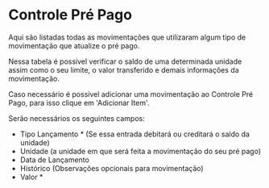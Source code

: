 # Controle Pré Pago

Aqui são listadas todas as movimentações que utilizaram algum tipo de movimentação que atualize o pré pago.

Nessa tabela é possível verificar o saldo de uma determinada unidade assim como o seu limite, o valor transferido e demais informações da movimentação.

Caso necessário é possível adicionar uma movimentação ao Controle Pré Pago, para isso clique em 'Adicionar Item'.

Serão necessários os seguintes campos:

* Tipo Lançamento \* \(Se essa entrada debitará ou creditará o saldo da unidade\)
* Unidade \(a unidade em que será feita a movimentação do seu pré pago\)
* Data de Lançamento
* Histórico \(Observações opcionais para movimentação\)
* Valor \*


